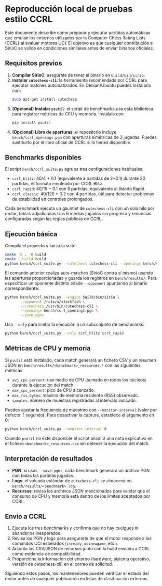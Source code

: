 # Reproducción local de pruebas estilo CCRL

Este documento describe cómo preparar y ejecutar partidas automáticas que
emulan los entornos utilizados por la Computer Chess Rating Lists (CCRL) al
evaluar motores UCI. El objetivo es que cualquier contribución a SirioC se
valide en condiciones similares antes de enviar binarios oficiales.

## Requisitos previos

1. **Compilar SirioC**: asegúrate de tener el binario en `build/bin/sirio`.
2. **Instalar `cutechess-cli`**: la herramienta recomendada por CCRL para
ejecutar matches automatizados. En Debian/Ubuntu puedes instalarla con:
   ```bash
   sudo apt-get install cutechess
   ```
3. **(Opcional) Instalar `psutil`**: el script de benchmarks usa esta
   biblioteca para registrar métricas de CPU y memoria. Instálala con:
   ```bash
   pip install psutil
   ```
4. **(Opcional) Libro de aperturas**: el repositorio incluye
   `bench/ccrl_openings.pgn` con aperturas simétricas de 3 jugadas. Puedes
   sustituirlo por el libro oficial de CCRL si lo tienes disponible.

## Benchmarks disponibles

El script `bench/ccrl_suite.py` agrupa tres configuraciones habituales:

- `ccrl_blitz`: 40/4 + 0.1 (equivalente a partidas de 2+0.1) durante 20
  partidas, el formato empleado por CCRL Blitz.
- `ccrl_rapid`: 40/15 + 0.1 con 8 partidas, equivalente al listado Rapid.
- `ccrl_classic`: 40/120 + 0.2 con 4 partidas, útil para detectar problemas
  de estabilidad en controles prolongados.

Cada benchmark ejecuta un gauntlet de `cutechess-cli` con un solo hilo por
motor, tablas adjudicadas tras 6 medias jugadas sin progreso y renuncias
configuradas según las reglas públicas de CCRL.

## Ejecución básica

Compila el proyecto y lanza la suite:

```bash
cmake -S . -B build
cmake --build build
python bench/ccrl_suite.py --cutechess cutechess-cli --openings bench/ccrl_openings.pgn --save-pgns
```

El comando anterior realiza auto-matches (SirioC contra sí mismo) usando las
aperturas proporcionadas y guarda los registros en `bench/results/`. Para
especificar un oponente distinto añade `--opponent` apuntando al binario
correspondiente:

```bash
python bench/ccrl_suite.py --engine build/bin/sirio \
       --opponent /ruta/a/stockfish \
       --cutechess /usr/bin/cutechess-cli \
       --openings bench/ccrl_openings.pgn \
       --save-pgns
```

Usa `--only` para limitar la ejecución a un subconjunto de benchmarks:

```bash
python bench/ccrl_suite.py --only ccrl_blitz ccrl_rapid
```

## Métricas de CPU y memoria

Si `psutil` está instalado, cada match generará un fichero CSV y un resumen
JSON en `bench/results/<benchmark>_resources.*` con las siguientes métricas:

- `avg_cpu_percent`: uso medio de CPU (sumado en todos los núcleos) durante
  la ejecución del match.
- `max_cpu_percent`: pico de CPU alcanzado.
- `max_rss_bytes`: máximo de memoria residente (RSS) observado.
- `samples`: número de muestras registradas al intervalo indicado.

Puedes ajustar la frecuencia de muestreo con `--monitor-interval` (valor por
defecto: 1 segundo). Para desactivar la captura, establece el argumento en 0:

```bash
python bench/ccrl_suite.py --monitor-interval 0
```

Cuando `psutil` no esté disponible el script añadirá una nota explicativa en
el fichero `<benchmark>_resources.csv` sin detener la ejecución del match.

## Interpretación de resultados

- **PGN**: si usas `--save-pgns`, cada benchmark generará un archivo PGN con
  todas las partidas jugadas.
- **Logs**: el volcado estándar de `cutechess-cli` se almacena en
  `bench/results/<benchmark>.log`.
- **Recursos**: revisa los archivos JSON mencionados para validar que el
  consumo de CPU y memoria está dentro de los límites aceptados por CCRL.

## Envío a CCRL

1. Ejecuta los tres benchmarks y confirma que no hay cuelgues ni abandonos
   inesperados.
2. Revisa los PGN y logs para asegurarte de que el motor responde a los
   comandos UCI esperados (`isready`, `ucinewgame`, etc.).
3. Adjunta los CSV/JSON de recursos junto con la build enviada a CCRL como
   evidencia de compatibilidad.
4. Proporciona la información del entorno (hardware, sistema operativo,
   versión de cutechess-cli) en el correo de solicitud.

Siguiendo estos pasos, los mantenedores pueden verificar el estado del
motor antes de cualquier publicación en listas de clasificación externas.
